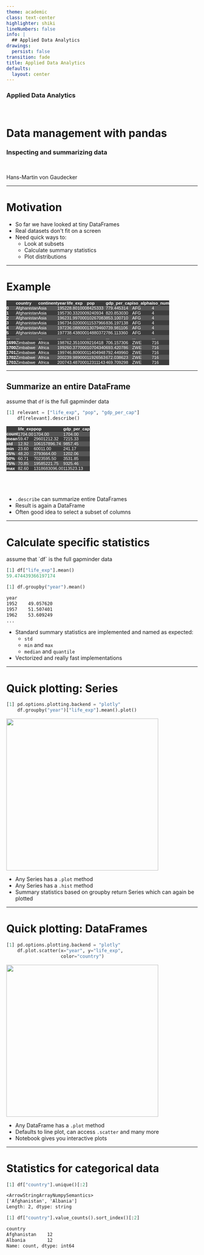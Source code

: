 ```yaml
---
theme: academic
class: text-center
highlighter: shiki
lineNumbers: false
info: |
  ## Applied Data Analytics
drawings:
  persist: false
transition: fade
title: Applied Data Analytics
defaults:
  layout: center
---
```


### Applied Data Analytics

<br>

# Data management with pandas

### Inspecting and summarizing data

<br>


Hans-Martin von Gaudecker

---

# Motivation

- So far we have looked at tiny DataFrames
- Real datasets don't fit on a screen
- Need quick ways to:
  - Look at subsets
  - Calculate summary statistics
  - Plot distributions

---

# Example



<style type="text/css">
#T_6f488   {
  margin: 0;
  font-family: "Helvetica", "Helvetica", sans-serif;
  border-collapse: collapse;
  border: none;
  font-size: 80%;
  color: #fff;
}
#T_6f488 thead {
  background-color: #3d3d3d;
}
#T_6f488 tbody tr:nth-child(even) {
  background-color: #3d3d3d;
}
#T_6f488 tbody tr:nth-child(odd) {
  background-color: #565656;
}
#T_6f488 td {
  padding: 0em;
}
#T_6f488 th {
  font-weight: bold;
  text-align: left;
  padding: 0em;
}
#T_6f488 caption {
  caption-side: bottom;
}
</style>
<table id="T_6f488">
  <thead>
    <tr>
      <th class="blank level0" >&nbsp;</th>
      <th id="T_6f488_level0_col0" class="col_heading level0 col0" >country</th>
      <th id="T_6f488_level0_col1" class="col_heading level0 col1" >continent</th>
      <th id="T_6f488_level0_col2" class="col_heading level0 col2" >year</th>
      <th id="T_6f488_level0_col3" class="col_heading level0 col3" >life_exp</th>
      <th id="T_6f488_level0_col4" class="col_heading level0 col4" >pop</th>
      <th id="T_6f488_level0_col5" class="col_heading level0 col5" >gdp_per_cap</th>
      <th id="T_6f488_level0_col6" class="col_heading level0 col6" >iso_alpha</th>
      <th id="T_6f488_level0_col7" class="col_heading level0 col7" >iso_num</th>
    </tr>
  </thead>
  <tbody>
    <tr>
      <th id="T_6f488_level0_row0" class="row_heading level0 row0" >0</th>
      <td id="T_6f488_row0_col0" class="data row0 col0" >Afghanistan</td>
      <td id="T_6f488_row0_col1" class="data row0 col1" >Asia</td>
      <td id="T_6f488_row0_col2" class="data row0 col2" >1952</td>
      <td id="T_6f488_row0_col3" class="data row0 col3" >28.801000</td>
      <td id="T_6f488_row0_col4" class="data row0 col4" >8425333</td>
      <td id="T_6f488_row0_col5" class="data row0 col5" >779.445314</td>
      <td id="T_6f488_row0_col6" class="data row0 col6" >AFG</td>
      <td id="T_6f488_row0_col7" class="data row0 col7" >4</td>
    </tr>
    <tr>
      <th id="T_6f488_level0_row1" class="row_heading level0 row1" >1</th>
      <td id="T_6f488_row1_col0" class="data row1 col0" >Afghanistan</td>
      <td id="T_6f488_row1_col1" class="data row1 col1" >Asia</td>
      <td id="T_6f488_row1_col2" class="data row1 col2" >1957</td>
      <td id="T_6f488_row1_col3" class="data row1 col3" >30.332000</td>
      <td id="T_6f488_row1_col4" class="data row1 col4" >9240934</td>
      <td id="T_6f488_row1_col5" class="data row1 col5" >820.853030</td>
      <td id="T_6f488_row1_col6" class="data row1 col6" >AFG</td>
      <td id="T_6f488_row1_col7" class="data row1 col7" >4</td>
    </tr>
    <tr>
      <th id="T_6f488_level0_row2" class="row_heading level0 row2" >2</th>
      <td id="T_6f488_row2_col0" class="data row2 col0" >Afghanistan</td>
      <td id="T_6f488_row2_col1" class="data row2 col1" >Asia</td>
      <td id="T_6f488_row2_col2" class="data row2 col2" >1962</td>
      <td id="T_6f488_row2_col3" class="data row2 col3" >31.997000</td>
      <td id="T_6f488_row2_col4" class="data row2 col4" >10267083</td>
      <td id="T_6f488_row2_col5" class="data row2 col5" >853.100710</td>
      <td id="T_6f488_row2_col6" class="data row2 col6" >AFG</td>
      <td id="T_6f488_row2_col7" class="data row2 col7" >4</td>
    </tr>
    <tr>
      <th id="T_6f488_level0_row3" class="row_heading level0 row3" >3</th>
      <td id="T_6f488_row3_col0" class="data row3 col0" >Afghanistan</td>
      <td id="T_6f488_row3_col1" class="data row3 col1" >Asia</td>
      <td id="T_6f488_row3_col2" class="data row3 col2" >1967</td>
      <td id="T_6f488_row3_col3" class="data row3 col3" >34.020000</td>
      <td id="T_6f488_row3_col4" class="data row3 col4" >11537966</td>
      <td id="T_6f488_row3_col5" class="data row3 col5" >836.197138</td>
      <td id="T_6f488_row3_col6" class="data row3 col6" >AFG</td>
      <td id="T_6f488_row3_col7" class="data row3 col7" >4</td>
    </tr>
    <tr>
      <th id="T_6f488_level0_row4" class="row_heading level0 row4" >4</th>
      <td id="T_6f488_row4_col0" class="data row4 col0" >Afghanistan</td>
      <td id="T_6f488_row4_col1" class="data row4 col1" >Asia</td>
      <td id="T_6f488_row4_col2" class="data row4 col2" >1972</td>
      <td id="T_6f488_row4_col3" class="data row4 col3" >36.088000</td>
      <td id="T_6f488_row4_col4" class="data row4 col4" >13079460</td>
      <td id="T_6f488_row4_col5" class="data row4 col5" >739.981106</td>
      <td id="T_6f488_row4_col6" class="data row4 col6" >AFG</td>
      <td id="T_6f488_row4_col7" class="data row4 col7" >4</td>
    </tr>
    <tr>
      <th id="T_6f488_level0_row5" class="row_heading level0 row5" >5</th>
      <td id="T_6f488_row5_col0" class="data row5 col0" >Afghanistan</td>
      <td id="T_6f488_row5_col1" class="data row5 col1" >Asia</td>
      <td id="T_6f488_row5_col2" class="data row5 col2" >1977</td>
      <td id="T_6f488_row5_col3" class="data row5 col3" >38.438000</td>
      <td id="T_6f488_row5_col4" class="data row5 col4" >14880372</td>
      <td id="T_6f488_row5_col5" class="data row5 col5" >786.113360</td>
      <td id="T_6f488_row5_col6" class="data row5 col6" >AFG</td>
      <td id="T_6f488_row5_col7" class="data row5 col7" >4</td>
    </tr>
    <tr>
      <th id="T_6f488_level0_row6" class="row_heading level0 row6" >...</th>
      <td id="T_6f488_row6_col0" class="data row6 col0" >...</td>
      <td id="T_6f488_row6_col1" class="data row6 col1" >...</td>
      <td id="T_6f488_row6_col2" class="data row6 col2" >...</td>
      <td id="T_6f488_row6_col3" class="data row6 col3" >...</td>
      <td id="T_6f488_row6_col4" class="data row6 col4" >...</td>
      <td id="T_6f488_row6_col5" class="data row6 col5" >...</td>
      <td id="T_6f488_row6_col6" class="data row6 col6" >...</td>
      <td id="T_6f488_row6_col7" class="data row6 col7" >...</td>
    </tr>
    <tr>
      <th id="T_6f488_level0_row7" class="row_heading level0 row7" >1699</th>
      <td id="T_6f488_row7_col0" class="data row7 col0" >Zimbabwe</td>
      <td id="T_6f488_row7_col1" class="data row7 col1" >Africa</td>
      <td id="T_6f488_row7_col2" class="data row7 col2" >1987</td>
      <td id="T_6f488_row7_col3" class="data row7 col3" >62.351000</td>
      <td id="T_6f488_row7_col4" class="data row7 col4" >9216418</td>
      <td id="T_6f488_row7_col5" class="data row7 col5" >706.157306</td>
      <td id="T_6f488_row7_col6" class="data row7 col6" >ZWE</td>
      <td id="T_6f488_row7_col7" class="data row7 col7" >716</td>
    </tr>
    <tr>
      <th id="T_6f488_level0_row8" class="row_heading level0 row8" >1700</th>
      <td id="T_6f488_row8_col0" class="data row8 col0" >Zimbabwe</td>
      <td id="T_6f488_row8_col1" class="data row8 col1" >Africa</td>
      <td id="T_6f488_row8_col2" class="data row8 col2" >1992</td>
      <td id="T_6f488_row8_col3" class="data row8 col3" >60.377000</td>
      <td id="T_6f488_row8_col4" class="data row8 col4" >10704340</td>
      <td id="T_6f488_row8_col5" class="data row8 col5" >693.420786</td>
      <td id="T_6f488_row8_col6" class="data row8 col6" >ZWE</td>
      <td id="T_6f488_row8_col7" class="data row8 col7" >716</td>
    </tr>
    <tr>
      <th id="T_6f488_level0_row9" class="row_heading level0 row9" >1701</th>
      <td id="T_6f488_row9_col0" class="data row9 col0" >Zimbabwe</td>
      <td id="T_6f488_row9_col1" class="data row9 col1" >Africa</td>
      <td id="T_6f488_row9_col2" class="data row9 col2" >1997</td>
      <td id="T_6f488_row9_col3" class="data row9 col3" >46.809000</td>
      <td id="T_6f488_row9_col4" class="data row9 col4" >11404948</td>
      <td id="T_6f488_row9_col5" class="data row9 col5" >792.449960</td>
      <td id="T_6f488_row9_col6" class="data row9 col6" >ZWE</td>
      <td id="T_6f488_row9_col7" class="data row9 col7" >716</td>
    </tr>
    <tr>
      <th id="T_6f488_level0_row10" class="row_heading level0 row10" >1702</th>
      <td id="T_6f488_row10_col0" class="data row10 col0" >Zimbabwe</td>
      <td id="T_6f488_row10_col1" class="data row10 col1" >Africa</td>
      <td id="T_6f488_row10_col2" class="data row10 col2" >2002</td>
      <td id="T_6f488_row10_col3" class="data row10 col3" >39.989000</td>
      <td id="T_6f488_row10_col4" class="data row10 col4" >11926563</td>
      <td id="T_6f488_row10_col5" class="data row10 col5" >672.038623</td>
      <td id="T_6f488_row10_col6" class="data row10 col6" >ZWE</td>
      <td id="T_6f488_row10_col7" class="data row10 col7" >716</td>
    </tr>
    <tr>
      <th id="T_6f488_level0_row11" class="row_heading level0 row11" >1703</th>
      <td id="T_6f488_row11_col0" class="data row11 col0" >Zimbabwe</td>
      <td id="T_6f488_row11_col1" class="data row11 col1" >Africa</td>
      <td id="T_6f488_row11_col2" class="data row11 col2" >2007</td>
      <td id="T_6f488_row11_col3" class="data row11 col3" >43.487000</td>
      <td id="T_6f488_row11_col4" class="data row11 col4" >12311143</td>
      <td id="T_6f488_row11_col5" class="data row11 col5" >469.709298</td>
      <td id="T_6f488_row11_col6" class="data row11 col6" >ZWE</td>
      <td id="T_6f488_row11_col7" class="data row11 col7" >716</td>
    </tr>
  </tbody>
</table>

---

## Summarize an entire DataFrame

<div class="flex gap-12">
<div>

assume that `df` is the full gapminder data

```python
[1] relevant = ["life_exp", "pop", "gdp_per_cap"]
    df[relevant].describe()
```

<style type="text/css">
#T_7c219   {
  margin: 0;
  font-family: "Helvetica", "Helvetica", sans-serif;
  border-collapse: collapse;
  border: none;
  font-size: 80%;
  color: #fff;
}
#T_7c219 thead {
  background-color: #3d3d3d;
}
#T_7c219 tbody tr:nth-child(even) {
  background-color: #3d3d3d;
}
#T_7c219 tbody tr:nth-child(odd) {
  background-color: #565656;
}
#T_7c219 td {
  padding: 0em;
}
#T_7c219 th {
  font-weight: bold;
  text-align: left;
  padding: 0em;
}
#T_7c219 caption {
  caption-side: bottom;
}
</style>
<table id="T_7c219">
  <thead>
    <tr>
      <th class="blank level0" >&nbsp;</th>
      <th id="T_7c219_level0_col0" class="col_heading level0 col0" >life_exp</th>
      <th id="T_7c219_level0_col1" class="col_heading level0 col1" >pop</th>
      <th id="T_7c219_level0_col2" class="col_heading level0 col2" >gdp_per_cap</th>
    </tr>
  </thead>
  <tbody>
    <tr>
      <th id="T_7c219_level0_row0" class="row_heading level0 row0" >count</th>
      <td id="T_7c219_row0_col0" class="data row0 col0" >1704.00</td>
      <td id="T_7c219_row0_col1" class="data row0 col1" >1704.00</td>
      <td id="T_7c219_row0_col2" class="data row0 col2" >1704.00</td>
    </tr>
    <tr>
      <th id="T_7c219_level0_row1" class="row_heading level0 row1" >mean</th>
      <td id="T_7c219_row1_col0" class="data row1 col0" >59.47</td>
      <td id="T_7c219_row1_col1" class="data row1 col1" >29601212.32</td>
      <td id="T_7c219_row1_col2" class="data row1 col2" >7215.33</td>
    </tr>
    <tr>
      <th id="T_7c219_level0_row2" class="row_heading level0 row2" >std</th>
      <td id="T_7c219_row2_col0" class="data row2 col0" >12.92</td>
      <td id="T_7c219_row2_col1" class="data row2 col1" >106157896.74</td>
      <td id="T_7c219_row2_col2" class="data row2 col2" >9857.45</td>
    </tr>
    <tr>
      <th id="T_7c219_level0_row3" class="row_heading level0 row3" >min</th>
      <td id="T_7c219_row3_col0" class="data row3 col0" >23.60</td>
      <td id="T_7c219_row3_col1" class="data row3 col1" >60011.00</td>
      <td id="T_7c219_row3_col2" class="data row3 col2" >241.17</td>
    </tr>
    <tr>
      <th id="T_7c219_level0_row4" class="row_heading level0 row4" >25%</th>
      <td id="T_7c219_row4_col0" class="data row4 col0" >48.20</td>
      <td id="T_7c219_row4_col1" class="data row4 col1" >2793664.00</td>
      <td id="T_7c219_row4_col2" class="data row4 col2" >1202.06</td>
    </tr>
    <tr>
      <th id="T_7c219_level0_row5" class="row_heading level0 row5" >50%</th>
      <td id="T_7c219_row5_col0" class="data row5 col0" >60.71</td>
      <td id="T_7c219_row5_col1" class="data row5 col1" >7023595.50</td>
      <td id="T_7c219_row5_col2" class="data row5 col2" >3531.85</td>
    </tr>
    <tr>
      <th id="T_7c219_level0_row6" class="row_heading level0 row6" >75%</th>
      <td id="T_7c219_row6_col0" class="data row6 col0" >70.85</td>
      <td id="T_7c219_row6_col1" class="data row6 col1" >19585221.75</td>
      <td id="T_7c219_row6_col2" class="data row6 col2" >9325.46</td>
    </tr>
    <tr>
      <th id="T_7c219_level0_row7" class="row_heading level0 row7" >max</th>
      <td id="T_7c219_row7_col0" class="data row7 col0" >82.60</td>
      <td id="T_7c219_row7_col1" class="data row7 col1" >1318683096.00</td>
      <td id="T_7c219_row7_col2" class="data row7 col2" >113523.13</td>
    </tr>
  </tbody>
</table>


</div>
<div>

<br/>
<br/>
<br/>

- `.describe` can summarize entire DataFrames
- Result is again a DataFrame
- Often good idea to select a subset of columns

</div>
</div>


---

# Calculate specific statistics

<div class="grid grid-cols-2 gap-4">
<div>
assume that `df` is the full gapminder data

```python
[1] df["life_exp"].mean()
59.474439366197174

[1] df.groupby("year").mean()
```
```txt
year
1952    49.057620
1957    51.507401
1962    53.609249
...
```



</div>
<div>

- Standard summary statistics are implemented and named as expected:
  - `std`
  - `min` and `max`
  - `median` and `quantile`
- Vectorized and really fast implementations


</div>
</div>


---

# Quick plotting: Series

<div class="flex gap-12">
<div>

```python
[1] pd.options.plotting.backend = "plotly"
    df.groupby("year")["life_exp"].mean().plot()
```
<img src="lineplot.png" class="rounded" width="400"/>

</div>
<div>

- Any Series has a `.plot` method
- Any Series has a `.hist` method
- Summary statistics based on groupby return Series which can again be plotted

</div>
</div>

---

# Quick plotting: DataFrames

<div class="flex gap-12">
<div>

```python
[1] pd.options.plotting.backend = "plotly"
    df.plot.scatter(x="year", y="life_exp",
                    color="country")
```
<img src="scatterplot.png" class="rounded" width="400"/>

</div>
<div>

- Any DataFrame has a `.plot` method
- Defaults to line plot, can access `.scatter` and many more
- Notebook gives you interactive plots

</div>
</div>

---

# Statistics for categorical data

```python
[1] df["country"].unique()[:2]
```
```txt
<ArrowStringArrayNumpySemantics>
['Afghanistan', 'Albania']
Length: 2, dtype: string
```
```python
[1] df["country"].value_counts().sort_index()[:2]
```
```txt
country
Afghanistan    12
Albania        12
Name: count, dtype: int64
```
